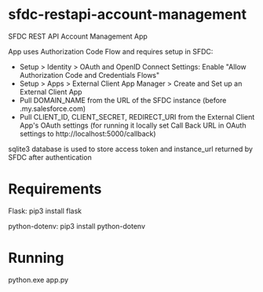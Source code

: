 # sfdc-restapi-account-management
SFDC REST API Account Management App

App uses Authorization Code Flow and requires setup in SFDC:
- Setup > Identity > OAuth and OpenID Connect Settings: Enable "Allow Authorization Code and Credentials Flows"
- Setup > Apps > External Client App Manager > Create and Set up an External Client App
- Pull DOMAIN_NAME from the URL of the SFDC instance (before .my.salesforce.com) 
- Pull CLIENT_ID, CLIENT_SECRET, REDIRECT_URI from the External Client App's OAuth settings (for running it locally set Call Back URL in OAuth settings to http://localhost:5000/callback)

sqlite3 database is used to store access token and instance_url returned by SFDC after authentication

# Requirements 
Flask:
pip3 install flask

python-dotenv:
pip3 install python-dotenv

# Running
python.exe app.py
